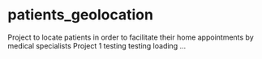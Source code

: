 # patients_geolocation
Project to locate patients in order to facilitate their home appointments by medical specialists
Project 1 testing
testing loading ...
